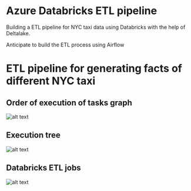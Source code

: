 # Azure Databricks ETL pipeline

Building a ETL pipeline for NYC taxi data using Databricks with the help of Deltalake.

Anticipate to build the ETL process using Airflow

# ETL pipeline for generating facts of different NYC taxi

## Order of execution of tasks graph
![alt text](https://github.com/santhoshraj2960/airflow_pluralsight/blob/main/screenshots/tasks_graph.png)

## Execution tree
![alt text](https://github.com/santhoshraj2960/airflow_pluralsight/blob/main/screenshots/tasks_tree.png)


## Databricks ETL jobs
![alt text](https://github.com/santhoshraj2960/airflow_pluralsight/blob/main/screenshots/azure_databricks_jobs.png)
